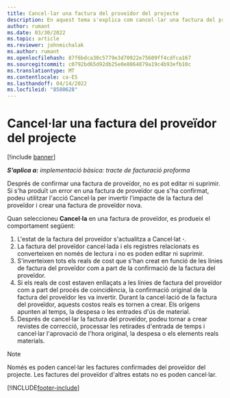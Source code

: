 ```yaml
---
title: Cancel·lar una factura del proveïdor del projecte
description: En aquest tema s'explica com cancel·lar una factura del proveïdor del projecte a Microsoft Dynamics 365 Project Operations i l'impacte financer de cancel·lar una factura del proveïdor del projecte.
author: rumant
ms.date: 03/30/2022
ms.topic: article
ms.reviewer: johnmichalak
ms.author: rumant
ms.openlocfilehash: 87f6bdca30c5779e3d70922e75609ff4cdfca167
ms.sourcegitcommit: c0792bd65d92db25e0e8864879a19c4b93efb10c
ms.translationtype: MT
ms.contentlocale: ca-ES
ms.lasthandoff: 04/14/2022
ms.locfileid: "8580628"
---
```

# <a name="cancel-a-project-vendor-invoice"></a>Cancel·lar una factura del proveïdor del projecte

[!include [banner](../../includes/dataverse-preview.md)]

_**S'aplica a:** implementació bàsica: tracte de facturació proforma_

Després de confirmar una factura de proveïdor, no es pot editar ni suprimir. Si s'ha produït un error en una factura de proveïdor que s'ha confirmat, podeu utilitzar l'acció Cancel·la per invertir l'impacte de la factura del proveïdor i crear una factura de proveïdor nova.

Quan seleccioneu **Cancel·la** en una factura de proveïdor, es produeix el comportament següent:

1. L'estat de la factura del proveïdor s'actualitza a Cancel·lat **·**.
2. La factura del proveïdor cancel·lada i els registres relacionats es converteixen en només de lectura i no es poden editar ni suprimir.
3. S'inverteixen tots els reals de cost que s'han creat en funció de les línies de factura del proveïdor com a part de la confirmació de la factura del proveïdor.
4. Si els reals de cost estaven enllaçats a les línies de factura del proveïdor com a part del procés de coincidència, la confirmació original de la factura del proveïdor les va invertir. Durant la cancel·lació de la factura del proveïdor, aquests costos reals es tornen a crear. Els orígens apunten al temps, la despesa o les entrades d'ús de material.
5. Després de cancel·lar la factura del proveïdor, podeu tornar a crear revistes de correcció, processar les retirades d'entrada de temps i cancel·lar l'aprovació de l'hora original, la despesa o els elements reals materials.

> [!NOTE]
> Només es poden cancel·lar les factures confirmades del proveïdor del projecte. Les factures del proveïdor d'altres estats no es poden cancel·lar.

[!INCLUDE[footer-include](../../includes/footer-banner.md)]
